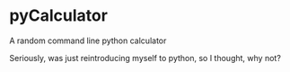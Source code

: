# pyCalculator
A random command line python calculator

Seriously, was just reintroducing myself to python, so I thought, why not?
